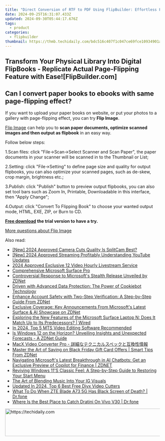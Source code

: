 ```yaml
---
title: "Direct Conversion of RTF to PDF Using FlipBuilder: Effortless File Editing and Outputting Techniques"
date: 2024-09-25T16:31:07.433Z
updated: 2024-09-30T05:44:17.676Z
tags:
  - product
categories:
  - flipbuilder
thumbnail: https://thmb.techidaily.com/bdc516c407f1c047ce69fce10934901af5b77e56306af6bf8cabd1b35043cc3e.jpg
---
```


## Transform Your Physical Library Into Digital FlipBooks - Replicate Actual Page-Flipping Feature with Ease![FlipBuilder.com]

## Can I convert paper books to ebooks with same page-flipping effect?

If you want to upload your paper books on website, or put your photos to a gallery with page-flipping effect, you can try **Flip Image**. 

[Flip Image](https://tools.techidaily.com/flipbuilder/products/) can help you to **scan paper documents, optimize scanned images and then output as flipbook** in an easy way.

Follow below steps:

1.Scan files: click "File->Scan->Select Scanner and Scan Paper", the paper documents in your scanner will be scanned in to the Thumbnail or List;

2.Setting: click "File->Setting" to define page size and quality for output flipbooks, you can also optimize your scanned pages, such as de-skew, crop margin, brightness etc.;

3.Publish: click "Publish" button to preview output flipbooks, you can also set tool bars such as Zoom In, Printable, Downloadable in this interface, then "Apply Change";

4.Output: click "Convert To Flipping Book" to choose your wanted output mode, HTML, EXE, ZIP, or Burn to CD.

**[Free download](https://tools.techidaily.com/flipbuilder/products/) the trial version to have a try.** 

[More questions about Flip Image](https://tools.techidaily.com/flipbuilder/products/)

<ins class="adsbygoogle"
     style="display:block"
     data-ad-format="autorelaxed"
     data-ad-client="ca-pub-7571918770474297"
     data-ad-slot="1223367746"></ins>

<ins class="adsbygoogle"
     style="display:block"
     data-ad-client="ca-pub-7571918770474297"
     data-ad-slot="8358498916"
     data-ad-format="auto"
     data-full-width-responsive="true"></ins>

<span class="atpl-alsoreadstyle">Also read:</span>
<div><ul>
<li><a href="https://screen-activity-recording.techidaily.com/new-2024-approved-camera-cuts-quality-is-splitcam-best/"><u>[New] 2024 Approved Camera Cuts Quality Is SplitCam Best?</u></a></li>
<li><a href="https://youtube-docs.techidaily.com/024-approved-streaming-profitably-understanding-youtube-updates/"><u>[New] 2024 Approved Streaming Profitably Understanding YouTube Updates</u></a></li>
<li><a href="https://some-knowledge.techidaily.com/2024-approved-exclusive-12-video-hourly-livestream-service/"><u>2024 Approved Exclusive 12 Video Hourly Livestream Service</u></a></li>
<li><a href="https://win-news.techidaily.com/comprehensive-microsoft-surface-pro/"><u>Comprehensive Microsoft Surface Pro</u></a></li>
<li><a href="https://win-news.techidaily.com/controversial-response-to-microsofts-stealth-release-unveiled-by-zdnet/"><u>Controversial Response to Microsoft's Stealth Release Unveiled by ZDNet</u></a></li>
<li><a href="https://solve-marvelous.techidaily.com/driven-with-advanced-data-protection-the-power-of-cookiebot-technology/"><u>Driven with Advanced Data Protection: The Power of Cookiebot Technology</u></a></li>
<li><a href="https://win-news.techidaily.com/enhance-account-safety-with-two-step-verification-a-step-by-step-guide-from-zdnet/"><u>Enhance Account Safety with Two-Step Verification: A Step-by-Step Guide From ZDNet</u></a></li>
<li><a href="https://win-news.techidaily.com/exclusive-coverage-key-announcements-from-microsofts-latest-surface-and-ai-showcase-on-zdnet/"><u>Exclusive Coverage: Key Announcements From Microsoft's Latest Surface & AI Showcase on ZDNet</u></a></li>
<li><a href="https://win-news.techidaily.com/exploring-the-new-features-of-the-microsoft-surface-laptop-n-does-it-match-up-to-its-predecessors-wired/"><u>Exploring the New Features of the Microsoft Surface Laptop N: Does It Match Up to Its Predecessors? | Wired</u></a></li>
<li><a href="https://smart-video-creator.techidaily.com/in-2024-top-5-mts-video-editing-software-recommended/"><u>In 2024, Top 5 MTS Video Editing Software Recommended</u></a></li>
<li><a href="https://win-news.techidaily.com/is-windows-12-on-the-horizon-unveiling-insights-and-unexpected-forecasts-a-zdnet-guide/"><u>Is Windows 12 on the Horizon? Unveiling Insights and Unexpected Forecasts - A ZDNet Guide</u></a></li>
<li><a href="https://discover-blog.techidaily.com/1724766110170-macx-video-converter-pro/"><u>MacX Video Converter Pro - 詳細なテクニカルスペックと互換性情報</u></a></li>
<li><a href="https://win-news.techidaily.com/master-the-art-of-saving-on-black-friday-gift-card-offers-smart-tips-from-zdnet/"><u>Master the Art of Saving on Black Friday Gift Card Offers | Smart Tips From ZDNet</u></a></li>
<li><a href="https://win-news.techidaily.com/navigating-microsofts-latest-breakthrough-in-ai-chatbots-get-an-exclusive-preview-of-copilot-for-finance-zdnet/"><u>Navigating Microsoft's Latest Breakthrough in AI Chatbots: Get an Exclusive Preview of Copilot for Finance | ZDNET</u></a></li>
<li><a href="https://win-news.techidaily.com/reviving-windows-11s-classic-feel-a-step-by-step-guide-to-restoring-your-start-menu/"><u>Reviving Windows 11'S Classic Feel: A Step-by-Step Guide to Restoring Your Start Menu</u></a></li>
<li><a href="https://instagram-videos.techidaily.com/the-art-of-blending-music-into-your-ig-visuals/"><u>The Art of Blending Music Into Your IG Visuals</u></a></li>
<li><a href="https://ai-driven-video-production.techidaily.com/updated-in-2024-top-6-best-free-divx-video-cutters/"><u>Updated In 2024, Top 6 Best Free Divx Video Cutters</u></a></li>
<li><a href="https://howto.techidaily.com/what-to-do-when-zte-blade-a73-5g-has-black-screen-of-death-drfone-by-drfone-fix-android-problems-fix-android-problems/"><u>What To Do When ZTE Blade A73 5G Has Black Screen of Death? | Dr.fone</u></a></li>
<li><a href="https://change-location.techidaily.com/where-is-the-best-place-to-catch-dratini-on-vivo-v30-drfone-by-drfone-virtual-android/"><u>Where Is the Best Place to Catch Dratini On Vivo V30 | Dr.fone</u></a></li>
</ul></div>

<!-- affiliate ads begin -->
<a href="https://appsumo.8odi.net/c/5597632/2144277/7443" target="_top" id="2144277">
  <img src="//a.impactradius-go.com/display-ad/7443-2144277" border="0" alt="https://techidaily.com" width="600" height="90"/>
</a>
<img height="0" width="0" src="https://appsumo.8odi.net/i/5597632/2144277/7443" style="position:absolute;visibility:hidden;" border="0" />
<!-- affiliate ads end -->

